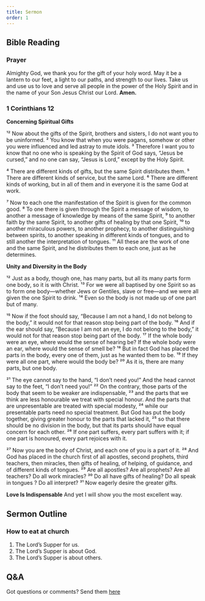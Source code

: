 ```yaml
---
title: Sermon 
order: 1
---
```


## Bible Reading

### Prayer
Almighty God, we thank you for the gift of your holy word. May it be a lantern to our feet, a light to our paths, and strength to our lives. Take us and use us to love and serve all people in the power of the Holy Spirit and in the name of your Son Jesus Christ our Lord.
**Amen.**


### 1 Corinthians 12

**Concerning Spiritual Gifts**

¹² Now about the gifts of the Spirit, brothers and sisters, I do not want you to be uninformed. ² You know that when you were pagans, somehow or other you were influenced and led astray to mute idols. ³ Therefore I want you to know that no one who is speaking by the Spirit of God says, “Jesus be cursed,” and no one can say, “Jesus is Lord,” except by the Holy Spirit.

⁴ There are different kinds of gifts, but the same Spirit distributes them. ⁵ There are different kinds of service, but the same Lord. ⁶ There are different kinds of working, but in all of them and in everyone it is the same God at work.

⁷ Now to each one the manifestation of the Spirit is given for the common good. ⁸ To one there is given through the Spirit a message of wisdom, to another a message of knowledge by means of the same Spirit, ⁹ to another faith by the same Spirit, to another gifts of healing by that one Spirit, ¹⁰ to another miraculous powers, to another prophecy, to another distinguishing between spirits, to another speaking in different kinds of tongues, and to still another the interpretation of tongues. ¹¹ All these are the work of one and the same Spirit, and he distributes them to each one, just as he determines.

**Unity and Diversity in the Body**

¹² Just as a body, though one, has many parts, but all its many parts form one body, so it is with Christ. ¹³ For we were all baptised by one Spirit so as to form one body—whether Jews or Gentiles, slave or free—and we were all given the one Spirit to drink. ¹⁴ Even so the body is not made up of one part but of many.

¹⁵ Now if the foot should say, “Because I am not a hand, I do not belong to the body,” it would not for that reason stop being part of the body. ¹⁶ And if the ear should say, “Because I am not an eye, I do not belong to the body,” it would not for that reason stop being part of the body. ¹⁷ If the whole body were an eye, where would the sense of hearing be? If the whole body were an ear, where would the sense of smell be? ¹⁸ But in fact God has placed the parts in the body, every one of them, just as he wanted them to be. ¹⁹ If they were all one part, where would the body be? ²⁰ As it is, there are many parts, but one body.

²¹ The eye cannot say to the hand, “I don’t need you!” And the head cannot say to the feet, “I don’t need you!” ²² On the contrary, those parts of the body that seem to be weaker are indispensable, ²³ and the parts that we think are less honourable we treat with special honour. And the parts that are unpresentable are treated with special modesty, ²⁴ while our presentable parts need no special treatment. But God has put the body together, giving greater honour to the parts that lacked it, ²⁵ so that there should be no division in the body, but that its parts should have equal concern for each other. ²⁶ If one part suffers, every part suffers with it; if one part is honoured, every part rejoices with it.

²⁷ Now you are the body of Christ, and each one of you is a part of it. ²⁸ And God has placed in the church first of all apostles, second prophets, third teachers, then miracles, then gifts of healing, of helping, of guidance, and of different kinds of tongues. ²⁹ Are all apostles? Are all prophets? Are all teachers? Do all work miracles? ³⁰ Do all have gifts of healing? Do all speak in tongues ? Do all interpret? ³¹ Now eagerly desire the greater gifts.

**Love Is Indispensable**
And yet I will show you the most excellent way.


## Sermon Outline
### How to eat at church
1. The Lord’s Supper for us. 
2. The Lord’s Supper is about God. 
3. The Lord’s Supper is about others.     

 

## Q&A
Got questions or comments? Send them [here](https://tinyurl.com/SGHACQuestionsAnswers)
